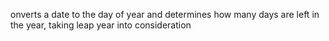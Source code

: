 onverts a date to the day of year and determines how many days are left in the year, taking leap year into consideration
